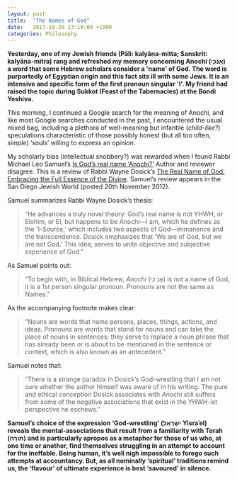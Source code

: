 ```yaml
---
layout: post
title:  "The Names of God"
date:   2017-10-20 13:18:00 +1000
categories: Philosophy
---
```

**Yesterday, one of my Jewish friends (Pāli: kalyāṇa-mitta; Sanskrit: kalyāṇa-mitra) rang and refreshed my memory concerning Anochi (אָנֹכִי) a word that some Hebrew scholars consider a 'name' of God. The word is purportedly of Egyptian origin and this fact sits ill with some Jews. It is an intensive and specific form of the first pronoun singular 'I'. My friend had raised the topic during Sukkot (Feast of the Tabernacles) at the Bondi Yeshiva.**

This morning, I continued a Google search for the meaning of Anochi, and like most Google searches conducted in the past, I encountered the usual mixed bag, including a plethora of well-meaning but infantile (*child-like?*) speculations characteristic of those possibly honest (but all too often, *simple*) ‘souls’ willing to express an opinion.

My scholarly bias (intellectual snobbery?) was rewarded when I found Rabbi Michael Leo Samuel’s [Is God’s real name ‘Anochi?’][2] Author and reviewer disagree. This is a review of Rabbi Wayne Dosick’s [The Real Name of God: Embracing the Full Essence of the Divine][1]. Samuel’s review appears in the San Diego Jewish World (posted 20th November 2012).

Samuel summarizes Rabbi Wayne Dosick’s thesis:
> “He advances a truly novel theory: God’s real name is not YHWH, or Elohim, or El, but happens to be Anochi—I am, which he defines as the 'I-Source,' which includes two aspects of God—immanence and the transcendence. Dosick emphasizes that 'We are of God, but we are not God.' This idea, serves to unite objective and subjective experience of God.”

As Samuel points out:
>“To begin with, in Biblical Hebrew, *Anochi* (אָנֹ כִי) is not a name of God, it is a 1st person singular pronoun. Pronouns are not the same as Names.”

As the accompanying footnote makes clear:
>“Nouns are words that name persons, places, things, actions, and ideas. Pronouns are words that stand for nouns and can take the place of nouns in sentences; they serve to replace a noun phrase that has already been or is about to be mentioned in the sentence or context, which is also known as an antecedent.”

Samuel notes that:
>“There is a strange paradox in Dosick’s God-wrestling that I am not sure whether the author himself was aware of in his writing. The pure and ethical conception Dosick associates with *Anochi* still suffers from some of the negative associations that exist in the YHWH-ist perspective he eschews.”


**Samuel’s choice of the expression ‘God-wrestling’ (יִשְׂרָאֵל Yisraʾel) reveals the mental-associations that result from a familiarity with Torah (תּוֹרָה)‎ and is particularly apropos as a metaphor for those of us who, at one time or another, find themselves struggling in an attempt to account for the ineffable. Being human, it’s well nigh impossible to forego such attempts at accountancy. But, as all nominally ‘spiritual’ traditions remind us, the ‘flavour’ of ultimate experience is best ‘savoured' in silence.**


[1]: https://play.google.com/store/books/details?pcampaignid=books_read_action&id=LlwoDwAAQBAJ "The Real Name of God: Embracing the Full Essence of the Divine (Publisher: Inner Traditions; Date 2012)"
[2]: https://www.sdjewishworld.com/2012/11/20/is-gods-real-name-anochi-author-and-reviewer-disagree/ "Samuel, M. L. (2012, November 20). Is God's real name 'Anochi?' Author and reviewer disagree: San Diego Jewish World."
